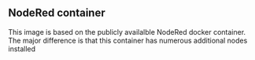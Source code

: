 ## NodeRed container

This image is based on the publicly availalble NodeRed docker container.   The major difference is that this container has numerous additional nodes installed 
